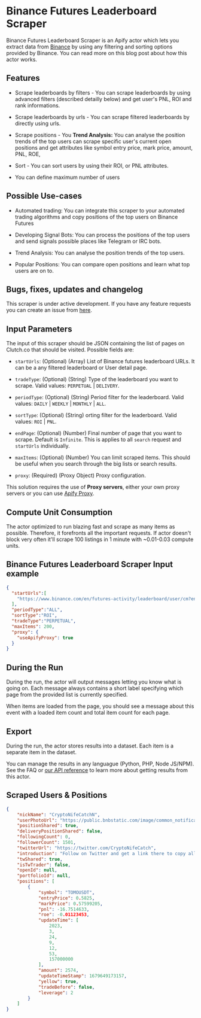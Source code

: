 # Binance Futures Leaderboard Scraper

Binance Futures Leaderboard Scraper is an Apify actor which lets you extract data from [Binance](https://www.binance.com/en/futures-activity/leaderboard) by using any filtering and sorting options provided by Binance. You can read more on this blog post about how this actor works.

## Features

-   Scrape leaderboards by filters - You can scrape leaderboards by using advanced filters (described detailly below) and get user's PNL, ROI and rank informations.

-   Scrape leaderboards by urls - You can scrape filtered leaderboards by directly using urls.

-   Scrape positions - You **Trend Analysis:** You can analyse the position trends of the top users can scrape specific user's current open positions and get attributes like symbol entry price, mark price, amount, PNL, ROE,

-   Sort - You can sort users by using their ROI, or PNL attributes.

-   You can define maximum number of users

## Possible Use-cases

-   Automated trading: You can integrate this scraper to your automated trading algorithms and copy positions of the top users on Binance Futures

-   Developing Signal Bots: You can process the positions of the top users and send signals possible places like Telegram or IRC bots.

-   Trend Analysis: You can analyse the position trends of the top users.

-   Popular Positions: You can compare open positions and learn what top users are on to.

## Bugs, fixes, updates and changelog

This scraper is under active development. If you have any feature requests you can create an issue from [here](https://github.com/epctex/binance-futures-leaderboard-scraper/issues).


## Input Parameters

The input of this scraper should be JSON containing the list of pages on Clutch.co that should be visited. Possible fields are:

- `startUrls`: (Optional) (Array) List of Binance futures leaderboard URLs. It can be a any filtered leaderboard or User detail page.

- `tradeType`: (Optional) (String) Type of the leaderboard you want to scrape. Valid values: `PERPETUAL` \| `DELIVERY`.

- `periodType`: (Optional) (String) Period filter for the leaderboard. Valid values: `DAILY` \| `WEEKLY` \| `MONTHLY` \| `ALL`.

- `sortType`: (Optional) (String) orting filter for the leaderboard. Valid values: `ROI` \| `PNL`.

- `endPage`: (Optional) (Number) Final number of page that you want to scrape. Default is `Infinite`. This is applies to all `search` request and `startUrls` individually.

- `maxItems`: (Optional) (Number) You can limit scraped items. This should be useful when you search through the big lists or search results.

- `proxy`: (Required) (Proxy Object) Proxy configuration.

This solution requires the use of **Proxy servers**, either your own proxy servers or you can use <a href="https://www.apify.com/docs/proxy">Apify Proxy</a>.

## Compute Unit Consumption

The actor optimized to run blazing fast and scrape as many items as possible. Therefore, it forefronts all the important requests. If actor doesn't block very often it'll scrape 100 listings in 1 minute with ~0.01-0.03 compute units.

## Binance Futures Leaderboard Scraper Input example

```json
{
  "startUrls":[
    "https://www.binance.com/en/futures-activity/leaderboard/user/cm?encryptedUid=708A41D98F05FD23F8423AB41514E489"
  ],
  "periodType":"ALL",
  "sortType":"ROI",
  "tradeType":"PERPETUAL",
  "maxItems": 200,
  "proxy": {
    "useApifyProxy": true
  }
}
```

## During the Run

During the run, the actor will output messages letting you know what is going on. Each message always contains a short label specifying which page from the provided list is currently specified.

When items are loaded from the page, you should see a message about this event with a loaded item count and total item count for each page.

## Export

During the run, the actor stores results into a dataset. Each item is a separate item in the dataset.

You can manage the results in any languague (Python, PHP, Node JS/NPM). See the FAQ or <a href="https://www.apify.com/docs/api" target="blank">our API reference</a> to learn more about getting results from this actor.

## Scraped Users & Positions

```json
{
	"nickName": "CryptoNifeCatchN",
	"userPhotoUrl": "https://public.bnbstatic.com/image/common_notification/20211230/f6305dee-e00e-4bfe-9d13-3073ad8eb565.png",
	"positionShared": true,
	"deliveryPositionShared": false,
	"followingCount": 0,
	"followerCount": 1501,
	"twitterUrl": "https://twitter.com/CryptoNifeCatch",
	"introduction": "Follow on Twitter and get a link there to copy all my trades",
	"twShared": true,
	"isTwTrader": false,
	"openId": null,
	"portfolioId": null,
	"positions": [
		{
			"symbol": "TOMOUSDT",
			"entryPrice": 0.5825,
			"markPrice": 0.57599205,
			"pnl": -16.7514633,
			"roe": -0.01123453,
			"updateTime": [
				2023,
				3,
				24,
				9,
				12,
				53,
				157000000
			],
			"amount": 2574,
			"updateTimeStamp": 1679649173157,
			"yellow": true,
			"tradeBefore": false,
			"leverage": 2
		}
	]
}
```
